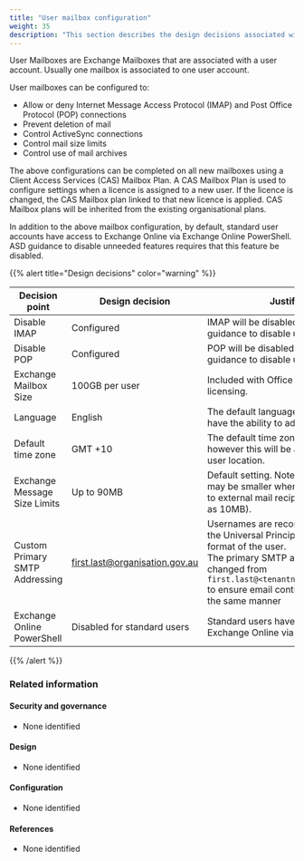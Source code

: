 ```yaml
---
title: "User mailbox configuration"
weight: 35
description: "This section describes the design decisions associated with User Mailbox Configuration for system(s) built using ASD's Blueprint for Secure Cloud."
---
```


User Mailboxes are Exchange Mailboxes that are associated with a user account. Usually one mailbox is associated to one user account.

User mailboxes can be configured to:

- Allow or deny Internet Message Access Protocol (IMAP) and Post Office Protocol (POP) connections
- Prevent deletion of mail
- Control ActiveSync connections
- Control mail size limits
- Control use of mail archives

The above configurations can be completed on all new mailboxes using a Client Access Services (CAS) Mailbox Plan. A CAS Mailbox Plan is used to configure settings when a licence is assigned to a new user. If the licence is changed, the CAS Mailbox plan linked to that new licence is applied. CAS Mailbox plans will be inherited from the existing organisational plans.

In addition to the above mailbox configuration, by default, standard user accounts have access to Exchange Online via Exchange Online PowerShell. ASD guidance to disable unneeded features requires that this feature be disabled.

{{% alert title="Design decisions" color="warning" %}}

| Decision point                 | Design decision                | Justification                                                                                                                                                                                                                                  |
| ------------------------------ | ------------------------------ | ---------------------------------------------------------------------------------------------------------------------------------------------------------------------------------------------------------------------------------------------- |
| Disable IMAP                   | Configured                     | IMAP will be disabled to meet ASD guidance to disable unneeded features.                                                                                                                                                                       |
| Disable POP                    | Configured                     | POP will be disabled to meet ASD guidance to disable unneeded features.                                                                                                                                                                        |
| Exchange Mailbox Size          | 100GB per user                 | Included with Office 365 E3 / E5 licensing.                                                                                                                                                                                                    |
| Language                       | English                        | The default language is English, users will have the ability to adjust this if required.                                                                                                                                                       |
| Default time zone              | GMT +10                        | The default time zone is GMT +10 however this will be adjusted based on user location.                                                                                                                                                         |
| Exchange Message Size Limits   | Up to 90MB                     | Default setting. Note that message limits may be smaller when sending messages to external mail recipients (can be as low as 10MB).                                                                                                            |
| Custom Primary SMTP Addressing | first.last@organisation.gov.au | Usernames are recommended to follow the Universal Principal Name (UPN) format of the user.<br>The primary SMTP address will be changed from `first.last@<tenantname>.onmicrosoft.com` to ensure email continues to function in the same manner |
| Exchange Online PowerShell     | Disabled for standard users    | Standard users have no need to access Exchange Online via Powershell                                                                                                                                                                           |

{{% /alert %}}

### Related information

#### Security and governance

- None identified

#### Design

- None identified

#### Configuration

- None identified

#### References

- None identified

